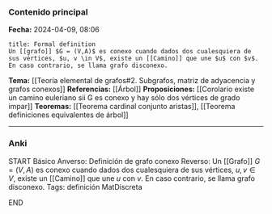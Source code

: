 ### Contenido principal

**Fecha:** 2024-04-09, 08:06

```ad-formal
title: Formal definition
Un [[grafo]] $G = (V,A)$ es conexo cuando dados dos cualesquiera de sus vértices, $u, v \in V$, existe un [[Camino]] que une $u$ con $v$. En caso contrario, se llama grafo disconexo.
```

**Tema:** [[Teoría elemental de grafos#2. Subgrafos, matriz de adyacencia y grafos conexos]]
**Referencias:** [[Árbol]]
**Proposiciones:** [[Corolario existe un camino euleriano sii G es conexo y hay sólo dos vértices de grado impar]]
**Teoremas:** [[Teorema cardinal conjunto aristas]], [[Teorema definiciones equivalentes de árbol]]

---
### Anki

START
Básico
Anverso: Definición de grafo conexo
Reverso: Un [[Grafo]] $G = (V,A)$ es conexo cuando dados dos cualesquiera de sus vértices, $u, v \in V$, existe un [[Camino]] que une $u$ con $v$. En caso contrario, se llama grafo disconexo.
Tags: definición MatDiscreta
<!--ID: 1717176517350-->
END
